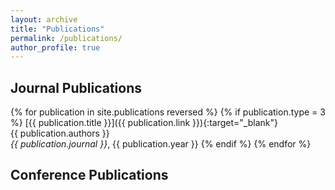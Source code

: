 ```yaml
---
layout: archive
title: "Publications"
permalink: /publications/
author_profile: true
---
```


<!-- {% if site.author.googlescholar %}
  <div class="wordwrap">You can also find my articles on <a href="{{site.author.googlescholar}}">my Google Scholar profile</a>.</div>
{% endif %}

{% include base_path %}

{% for post in site.publications reversed %}
  {% include archive-single.html %}
{% endfor %} -->


## Journal Publications

<!-- {% assign sorted_journal_publications = site.publications.journals reversed %} -->

{% for publication in site.publications reversed %}
{% if publication.type = 3 %}
   [{{ publication.title }}]({{ publication.link }}){:target="_blank"}  
   {{ publication.authors }}  
   _{{ publication.journal }}_, {{ publication.year }}
{% endif %}
{% endfor %}


## Conference Publications


